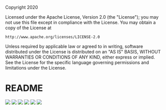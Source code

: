 Copyright 2020

Licensed under the Apache License, Version 2.0 (the "License");
you may not use this file except in compliance with the License.
You may obtain a copy of the License at

    http://www.apache.org/licenses/LICENSE-2.0

Unless required by applicable law or agreed to in writing, software
distributed under the License is distributed on an "AS IS" BASIS,
WITHOUT WARRANTIES OR CONDITIONS OF ANY KIND, either express or implied.
See the License for the specific language governing permissions and
limitations under the License.

# README
<img src="Document/images/Module_AFC_Page_1.png">
<img src="Document/images/Module_AFC_Page_2.png">
<img src="Document/images/Module_AFC_Page_3.png">
<img src="Document/images/Module_AFC_Page_4.png">
<img src="Document/images/Module_AFC_Page_5.png">
<img src="Document/images/Module_AFC_Page_6.png">
